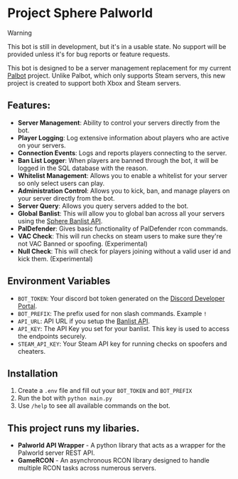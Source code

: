 # Project Sphere Palworld
 > [!WARNING]  
 > This bot is still in development, but it's in a usable state. No support will be provided unless it's for bug reports or feature requests.

 This bot is designed to be a server management replacement for my current [Palbot](https://github.com/dkoz/palworld-palbot) project. Unlike Palbot, which only supports Steam servers, this new project is created to support both Xbox and Steam servers.

## Features:
 - **Server Management**: Ability to control your servers directly from the bot.
 - **Player Logging**: Log extensive information about players who are active on your servers.
 - **Connection Events**: Logs and reports players connecting to the server.
 - **Ban List Logger**: When players are banned through the bot, it will be logged in the SQL database with the reason.
 - **Whitelist Management**: Allows you to enable a whitelist for your server so only select users can play.
 - **Administration Control**: Allows you to kick, ban, and manage players on your server directly from the bot.
 - **Server Query**: Allows you query servers added to the bot.
 - **Global Banlist**: This will allow you to global ban across all your servers using the [Sphere Banlist API](https://github.com/projectsphere/banlist-api).
 - **PalDefender**: Gives basic functionality of PalDefender rcon commands.
 - **VAC Check**: This will run checks on steam users to make sure they're not VAC Banned or spoofing. (Experimental)
 - **Null Check**: This will check for players joining without a valid user id and kick them. (Experimental)

## Environment Variables
- `BOT_TOKEN`: Your discord bot token generated on the [Discord Developer Portal](https://discord.com/developers/applications).
- `BOT_PREFIX`: The prefix used for non slash commands. Example `!`
- `API_URL`: API URL if you setup the [Banlist API](https://github.com/projectsphere/banlist-api).
- `API_KEY`: The API Key you set for your banlist. This key is used to access the endpoints securely.
- `STEAM_API_KEY`: Your Steam API key for running checks on spoofers and cheaters.

## Installation
 1. Create a `.env` file and fill out your `BOT_TOKEN` and `BOT_PREFIX`
 2. Run the bot with `python main.py`
 3. Use `/help` to see all available commands on the bot.

## This project runs my libaries.
 - **Palworld API Wrapper** - A python library that acts as a wrapper for the Palworld server REST API.
 - **GameRCON** - An asynchronous RCON library designed to handle multiple RCON tasks across numerous servers.